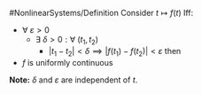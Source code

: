 #NonlinearSystems/Definition
Consider $t \mapsto f(t)$
Iff:
- $\forall~\varepsilon>0$
	- $\exists~\delta >0 : \forall~(t_1,t_2)$
		- $|t_1 - t_2| < \delta \implies |f(t_1)-f(t_2)| < \varepsilon$
then
- $f$ is uniformly continuous

**Note:** $\delta$ and $\varepsilon$ are independent of $t$.